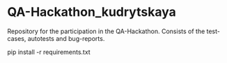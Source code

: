 # QA-Hackathon_kudrytskaya
Repository for the participation in the QA-Hackathon. Consists of the test-cases, autotests and bug-reports.

pip install -r requirements.txt